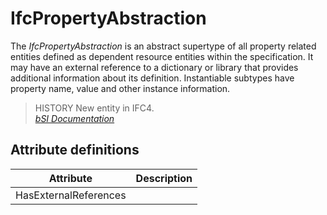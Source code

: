 IfcPropertyAbstraction
======================
The _IfcPropertyAbstraction_ is an abstract supertype of all property related
entities defined as dependent resource entities within the specification. It
may have an external reference to a dictionary or library that provides
additional information about its definition. Instantiable subtypes have
property name, value and other instance information.  
  
> HISTORY  New entity in IFC4.  
[ _bSI
Documentation_](https://standards.buildingsmart.org/IFC/DEV/IFC4_2/FINAL/HTML/schema/ifcpropertyresource/lexical/ifcpropertyabstraction.htm)


Attribute definitions
---------------------
| Attribute             | Description   |
|-----------------------|---------------|
| HasExternalReferences |               |

